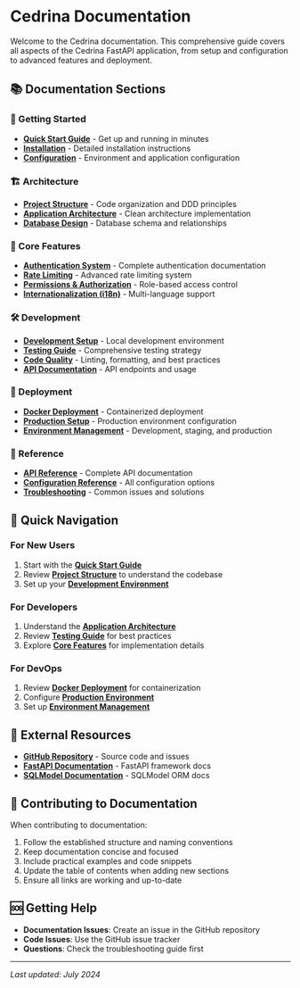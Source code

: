 # Cedrina Documentation

Welcome to the Cedrina documentation. This comprehensive guide covers all aspects of the Cedrina FastAPI application, from setup and configuration to advanced features and deployment.

## 📚 Documentation Sections

### 🚀 Getting Started
- **[Quick Start Guide](getting-started/quick-start.md)** - Get up and running in minutes
- **[Installation](getting-started/installation.md)** - Detailed installation instructions
- **[Configuration](getting-started/configuration.md)** - Environment and application configuration

### 🏗️ Architecture
- **[Project Structure](architecture/project-structure.md)** - Code organization and DDD principles
- **[Application Architecture](architecture/application-architecture.md)** - Clean architecture implementation
- **[Database Design](architecture/database-design.md)** - Database schema and relationships

### 🔧 Core Features
- **[Authentication System](features/authentication/README.md)** - Complete authentication documentation
- **[Rate Limiting](features/rate-limiting/README.md)** - Advanced rate limiting system
- **[Permissions & Authorization](features/permissions/README.md)** - Role-based access control
- **[Internationalization (i18n)](features/internationalization.md)** - Multi-language support

### 🛠️ Development
- **[Development Setup](development/setup.md)** - Local development environment
- **[Testing Guide](development/testing.md)** - Comprehensive testing strategy
- **[Code Quality](development/code-quality.md)** - Linting, formatting, and best practices
- **[API Documentation](development/api-docs.md)** - API endpoints and usage

### 🚀 Deployment
- **[Docker Deployment](deployment/docker.md)** - Containerized deployment
- **[Production Setup](deployment/production.md)** - Production environment configuration
- **[Environment Management](deployment/environments.md)** - Development, staging, and production

### 📖 Reference
- **[API Reference](reference/api-reference.md)** - Complete API documentation
- **[Configuration Reference](reference/configuration.md)** - All configuration options
- **[Troubleshooting](reference/troubleshooting.md)** - Common issues and solutions

## 🎯 Quick Navigation

### For New Users
1. Start with the **[Quick Start Guide](getting-started/quick-start.md)**
2. Review **[Project Structure](architecture/project-structure.md)** to understand the codebase
3. Set up your **[Development Environment](development/setup.md)**

### For Developers
1. Understand the **[Application Architecture](architecture/application-architecture.md)**
2. Review **[Testing Guide](development/testing.md)** for best practices
3. Explore **[Core Features](features/authentication/README.md)** for implementation details

### For DevOps
1. Review **[Docker Deployment](deployment/docker.md)** for containerization
2. Configure **[Production Environment](deployment/production.md)**
3. Set up **[Environment Management](deployment/environments.md)**

## 🔗 External Resources

- **[GitHub Repository](https://github.com/hdkhosravian/cedrina)** - Source code and issues
- **[FastAPI Documentation](https://fastapi.tiangolo.com/)** - FastAPI framework docs
- **[SQLModel Documentation](https://sqlmodel.tiangolo.com/)** - SQLModel ORM docs

## 📝 Contributing to Documentation

When contributing to documentation:

1. Follow the established structure and naming conventions
2. Keep documentation concise and focused
3. Include practical examples and code snippets
4. Update the table of contents when adding new sections
5. Ensure all links are working and up-to-date

## 🆘 Getting Help

- **Documentation Issues**: Create an issue in the GitHub repository
- **Code Issues**: Use the GitHub issue tracker
- **Questions**: Check the troubleshooting guide first

---

*Last updated: July 2024* 